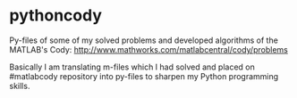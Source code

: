 # pythoncody
Py-files of some of my solved problems and developed algorithms of the MATLAB's Cody: http://www.mathworks.com/matlabcentral/cody/problems

Basically I am translating m-files which I had solved and placed on #matlabcody repository into py-files to sharpen my Python programming skills.
